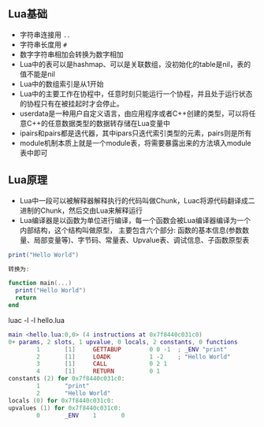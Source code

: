 ## Lua基础

* 字符串连接用 `..`
* 字符串长度用 `#`
* 数字字符串相加会转换为数字相加
* Lua中的表可以是hashmap、可以是关联数组，没初始化的table是nil，表的值不能是nil
* Lua中的数组索引是从1开始
* Lua中的主要工作在协程中，任意时刻只能运行一个协程，并且处于运行状态的协程只有在被挂起时才会停止。
* userdata是一种用户自定义语言，由应用程序或者C++创建的类型，可以将任意C++的任意数据类型的数据转存储在Lua变量中
* ipairs和pairs都是迭代器，其中ipars只迭代索引类型的元素，pairs则是所有
* module机制本质上就是一个module表，将需要暴露出来的方法填入module表中即可


## Lua原理

* Lua中一段可以被解释器解释执行的代码叫做Chunk，Luac将源代码翻译成二进制的Chunk，然后交由Lua来解释运行
* Lua编译器是以函数为单位进行编译，每一个函数会被Lua编译器编译为一个内部结构，这个结构叫做原型，
  主要包含六个部分: 函数的基本信息(参数数量、局部变量等)、字节码、常量表、Upvalue表、调试信息、子函数原型表

```lua
print("Hello World")

转换为:

function main(...)
  print("Hello World")
  return
end
```

luac -l -l hello.lua

```lua
main <hello.lua:0,0> (4 instructions at 0x7f8440c031c0)
0+ params, 2 slots, 1 upvalue, 0 locals, 2 constants, 0 functions
        1       [1]     GETTABUP        0 0 -1  ; _ENV "print"
        2       [1]     LOADK           1 -2    ; "Hello World"
        3       [1]     CALL            0 2 1
        4       [1]     RETURN          0 1
constants (2) for 0x7f8440c031c0:
        1       "print"
        2       "Hello World"
locals (0) for 0x7f8440c031c0:
upvalues (1) for 0x7f8440c031c0:
        0       _ENV    1       0
```
